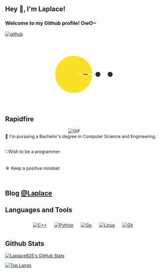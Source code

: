 ## Hey 👋, I'm Laplace!  



### Welcome to my Github profile! OwO~  
  
  

<a href="https://github.com/https://github.com/Aphrosmeteorite" target="_blank">
<img src=https://img.shields.io/badge/github-%2324292e.svg?&style=for-the-badge&logo=github&logoColor=white alt=github style="margin-bottom: 5px;" />
</a>  
  
<br/>  

<div align="center">
	<br>
	<img src="https://raw.githubusercontent.com/Aniket965/Aniket965/master/pacman.svg?sanitize=true" width="200" height="200">
	<br>
</div>



## Rapidfire  
<img align="right" width="300px" alt="GIF" src="https://miro.medium.com/max/480/0*tWkX7jycteZn1qbC.gif" />

<br> 🌱 I'm pursuing a Bachelor's degree in Computer Science and Engineering.

<br> ◻️Wish to be a programmer  

<br> ☀️ Keep a positive mindset   

<br/>  

## Blog [@Laplace](https://laplace825.github.io)

## Languages and Tools  
<div align="center">   
<a href="https://www.cplusplus.com/" target="_blank"><img style="margin: 10px" src="https://profilinator.rishav.dev/skills-assets/cplusplus-original.svg" alt="C++" height="50" /></a>  
<a href="https://www.python.org/" target="_blank"><img style="margin: 10px" src="https://profilinator.rishav.dev/skills-assets/python-original.svg" alt="Python" height="50" /></a> 
<a href="https://go.dev/" target="_blank"><img style="margin: 10px" src="https://profilinator.rishav.dev/skills-assets/go-original.svg" alt="Go" height="50" /></a>  
<a href="https://www.linux.org/" target="_blank"><img style="margin: 10px" src="https://profilinator.rishav.dev/skills-assets/linux-original.svg" alt="Linux" height="50" /></a>  
<a href="https://github.com/" target="_blank"><img style="margin: 10px" src="https://profilinator.rishav.dev/skills-assets/git-scm-icon.svg" alt="Git" height="50" /></a>  
</div>

## Github Stats  

[![Laplace825's GitHub Stats](https://github-readme-stats.vercel.app/api?username=Laplace825&theme=algolia&show_icons=true&?count_private=true)](https://github.com/anuraghazra/github-readme-stats)

[![Top Langs](https://github-readme-stats.vercel.app/api/top-langs/?username=Laplace825&layout=compact&theme=tokyonight)](https://github.com/anuraghazra/github-readme-stats)

